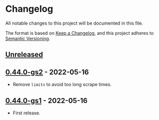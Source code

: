 # Changelog

All notable changes to this project will be documented in this file.

The format is based on [Keep a Changelog](https://keepachangelog.com/en/1.0.0/),
and this project adheres to [Semantic Versioning](https://semver.org/spec/v2.0.0.html).

## [Unreleased]

## [0.44.0-gs2] - 2022-05-16

- Remove `limits` to avoid too long scrape times.

## [0.44.0-gs1] - 2022-05-16

- First release.

[Unreleased]: https://github.com/giantswarm/cadvisor-app/compare/v0.44.0-gs2...HEAD
[0.44.0-gs2]: https://github.com/giantswarm/cadvisor-app/compare/v0.44.0-gs1...v0.44.0-gs2
[0.44.0-gs1]: https://github.com/giantswarm/cadvisor-app/releases/tag/v0.44.0-gs1
